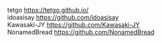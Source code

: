 tetgo https://tetgo.github.io/          
idoasisay https://github.com/idoasisay          
Kawasaki-JY https://github.com/Kawasaki-JY              
NonamedBread https://github.com/NonamedBread                